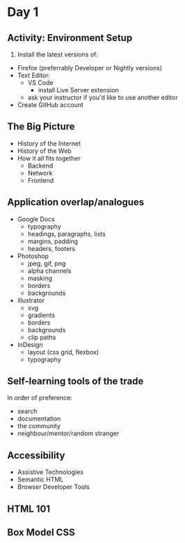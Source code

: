# Day 1
## Activity: Environment Setup
1. Install the latest versions of:
- Firefox (preferrably Developer or Nightly versions)
- Text Editor:
  - VS Code
    - install Live Server extension
  - ask your instructor if you'd like to use another editor
- Create GitHub account

## The Big Picture
- History of the Internet
- History of the Web
- How it all fits together
  - Backend
  - Network
  - Frontend

## Application overlap/analogues
- Google Docs
  - typography
  - headings, paragraphs, lists
  - margins, padding
  - headers, footers
- Photoshop
  - jpeg, gif, png
  - alpha channels
  - masking
  - borders
  - backgrounds
- Illustrator
  - svg
  - gradients
  - borders
  - backgrounds
  - clip paths
- InDesign
  - layout (css grid, flexbox)
  - typography

## Self-learning tools of the trade
In order of preference:
- search
- documentation
- the community
- neighbour/mentor/random stranger

## Accessibility
- Assistive Technologies
- Semantic HTML
- Browser Developer Tools

## HTML 101

## Box Model CSS